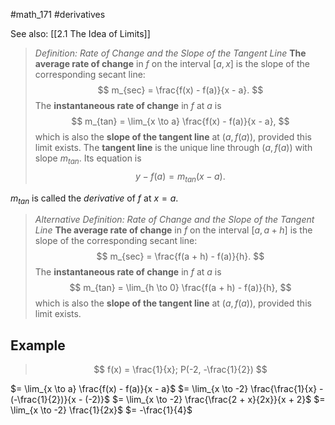#math_171 #derivatives

See also: [[2.1 The Idea of Limits]]

> *Definition: Rate of Change and the Slope of the Tangent Line*
> **The average rate of change** in $f$ on the interval $[a, x]$ is the slope of the corresponding secant line:
> $$ m_{sec} = \frac{f(x) - f(a)}{x - a}. $$
> The **instantaneous rate of change** in $f$ at $a$ is
> $$ m_{tan} = \lim_{x \to a} \frac{f(x) - f(a)}{x - a}, $$
> which is also the **slope of the tangent line** at $(a, f(a))$, provided this limit exists.
> The **tangent line** is the unique line through $(a, f(a))$ with slope $m_{tan}$. Its equation is
> $$ y - f(a) = m_{tan}(x - a). $$

$m_{tan}$ is called the *derivative* of $f$ at $x = a$.

> *Alternative Definition: Rate of Change and the Slope of the Tangent Line*
> **The average rate of change** in $f$ on the interval $[a, a + h]$ is the slope of the corresponding secant line:
> $$ m_{sec} = \frac{f(a + h) - f(a)}{h}. $$
> The **instantaneous rate of change** in $f$ at $a$ is
> $$ m_{tan} = \lim_{h \to 0} \frac{f(a + h) - f(a)}{h}, $$
> which is also the **slope of the tangent line** at $(a, f(a))$, provided this limit exists.

## Example

> $$ f(x) = \frac{1}{x}; P(-2, -\frac{1}{2}) $$

$= \lim_{x \to a} \frac{f(x) - f(a)}{x - a}$
$= \lim_{x \to -2} \frac{\frac{1}{x} - (-\frac{1}{2})}{x - (-2)}$
$= \lim_{x \to -2} \frac{\frac{2 + x}{2x}}{x + 2}$
$= \lim_{x \to -2} \frac{1}{2x}$
$= -\frac{1}{4}$